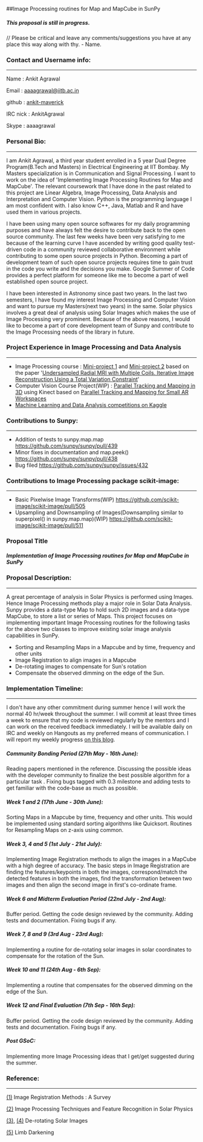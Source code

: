 ##Image Processing routines for Map and MapCube in SunPy

##### This proposal is still in progress.
// Please be critical and leave any comments/suggestions you have at any place this way along with thy. - Name.
### Contact and Username info:

***

Name : Ankit Agrawal  

Email : aaaagrawal@iitb.ac.in  

github : [ankit-maverick](https://github.com/ankit-maverick)  

IRC nick : AnkitAgrawal  

Skype : aaaagrawal  
  


### Personal Bio:

***

I am Ankit Agrawal, a third year student enrolled in a 5 year Dual Degree Program(B.Tech and Masters) in Electrical Engineering at IIT Bombay. My Masters specialization is in Communication and Signal Processing. I want to work on the idea of 'Implementing Image Processing Routines for Map and MapCube'. The relevant coursework that I have done in the past related to this project are Linear Algebra, Image Processing, Data Analysis and Interpretation and Computer Vision. Python is the programming language I am most confident with. I also know C++, Java, Matlab and R and have used them in various projects.  

I have been using many open source softwares for my daily programming purposes and have always felt the desire to contribute back to the open source community. The last few weeks have been very satisfying to me because of the learning curve I have ascended by writing good quality test-driven code in a community reviewed collaborative environment while contributing to some open source projects in Python. Becoming a part of development team of such open source projects requires time to gain trust in the code you write and the decisions you make. Google Summer of Code provides a perfect platform for someone like me to become a part of well established open source project.  

I have been interested in Astronomy since past two years. In the last two semesters, I have found my interest Image Processing and Computer Vision and want to pursue my Masters(next two years) in the same. Solar physics involves a great deal of analysis using Solar Images which makes the use of Image Processing very prominent. Because of the above reasons, I would like to become a part of core development team of Sunpy and contribute to the Image Processing needs of the library in future.

### Project Experience in Image Processing and Data Analysis

***

* Image Processing course : [Mini-project 1](http://home.iitb.ac.in/~aaaagrawal/projects/ip_project1.pdf) and [Mini-project 2](http://home.iitb.ac.in/~aaaagrawal/projects/ip_project2.pdf) based on the paper '[Undersampled Radial MRI with Multiple Coils. Iterative Image Reconstruction Using a Total Variation Constraint](http://www-mrsrl.stanford.edu/studygroup/2/Files/Block_2007_Undersampled.pdf)'
* Computer Vision Course Project(WIP) : [Parallel Tracking and Mapping in 3D](https://github.com/ankit-maverick/ComputerVisionProject) using Kinect based on [Parallel Tracking and Mapping for Small AR Workspaces](http://www.robots.ox.ac.uk/~lav/Papers/klein_murray_ismar2007/klein_murray_ismar2007.pdf)
* [Machine Learning and Data Analysis competitions on Kaggle](http://www.kaggle.com/users/43981/ankit-agrawal)

### Contributions to Sunpy:

***

* Addition of tests to sunpy.map.map https://github.com/sunpy/sunpy/pull/439
* Minor fixes in documentation and map.peek() https://github.com/sunpy/sunpy/pull/438
* Bug filed https://github.com/sunpy/sunpy/issues/432

### Contributions to Image Processing package scikit-image:

***
* Basic Pixelwise Image Transforms(WIP) https://github.com/scikit-image/scikit-image/pull/505
* Upsampling and Downsampling of Images(Downsampling similar to superpixel() in sunpy.map.map)(WIP) https://github.com/scikit-image/scikit-image/pull/511  


### Proposal Title

##### Implementation of Image Processing routines for Map and MapCube in SunPy

### Proposal Description:

***

A great percentage of analysis in Solar Physics is performed using Images. Hence Image Processing methods play a major role in Solar Data Analysis. Sunpy provides a data-type Map to hold such 2D images and a data-type MapCube, to store a list or series of Maps. This project focuses on implementing important Image Processing routines for the following tasks for the above two classes to improve existing solar image analysis capabilities in SunPy.  

* Sorting and Resampling Maps in a Mapcube and by time, frequency and other units
* Image Registration to align images in a Mapcube
* De-rotating images to compensate for Sun's rotation
* Compensate the observed dimming on the edge of the Sun.

  
### Implementation Timeline:

***

I don't have any other commitment during summer hence I will work the normal 40 hr/week throughout the summer. I will commit at least three times a week to ensure that my code is reviewed regularly by the mentors and I can work on the received feedback immediately. I will be available daily on IRC and weekly on Hangouts as my preferred means of communication. I will report my weekly progress [on this blog](http://sunpythonic.blogspot.in/).

##### Community Bonding Period (27th May - 16th June):
Reading papers mentioned in the reference. Discussing the possible ideas with the developer community to finalize the best possible algorithm for a particular task . Fixing bugs tagged with 0.3 milestone and adding tests to get familiar with the code-base as much as possible.

##### Week 1 and 2 (17th June - 30th June):
Sorting Maps in a Mapcube by time, frequency and other units. This would be implemented using standard sorting algorithms like Quicksort. Routines for Resampling Maps on z-axis using common.
 
##### Week 3, 4 and 5 (1st July - 21st July):
Implementing Image Registration methods to align the images in a MapCube with a high degree of accuracy. The basic steps in Image Registration are finding the features/keypoints in both the images, correspond/match the detected features in both the images, find the transformation between two images and then align the second image in first's co-ordinate frame.
 
##### Week 6 and Midterm Evaluation Period (22nd July - 2nd Aug):
Buffer period. Getting the code design reviewed by the community. Adding tests and documentation. Fixing bugs if any.
 
##### Week 7, 8 and 9 (3rd Aug - 23rd Aug):
Implementing a routine for de-rotating solar images in solar coordinates to compensate for the rotation of the Sun.
 
##### Week 10 and 11 (24th Aug - 6th Sep):
Implementing a routine that compensates for the observed dimming on the edge of the Sun.
 
##### Week 12 and Final Evaluation (7th Sep - 16th Sep):
Buffer period. Getting the code design reviewed by the community. Adding tests and documentation. Fixing bugs if any.  

##### Post GSoC:
Implementing more Image Processing ideas that I get/get suggested during the summer.  

### Reference:

***

[(1)](http://library.utia.cas.cz/prace/20030125.pdf) Image Registration Methods : A Survey  

[(2)](http://profs.info.uaic.ro/~ancai/DIP/articole/Image%20Processing%20Techniques%20and%20Feature%20Recognition%20in%20Solar%20Physics.pdf) Image Processing Techniques and Feature Recognition in Solar Physics  

[(3)](http://hesperia.gsfc.nasa.gov/ssw/gen/idl/solar/drot_nar.pro), [(4)](http://ssrt.iszf.irk.ru/~grechnev/idl/sunrot.pro) De-rotating Solar Images  

[(5)](http://www.iucaa.ernet.in/~dipankar/ph217/contrib/limb.pdf) Limb Darkening
